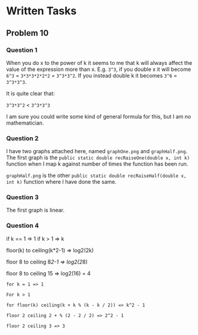 # Written Tasks

## Problem 10

### Question 1

When you do x to the power of k it seems to me that k will always affect the value of the expression more than x.
E.g. `3^3`, if you double x it will become `6^3` = `3*3*3*2*2*2` = `3^3*3^2`. If you instead double k it becomes `3^6`
= `3^3*3^3`.

It is quite clear that:

`3^3*3^2` < `3^3*3^3`

I am sure you could write some kind of general formula for this, but I am no mathematician.

### Question 2

I have two graphs attached here, named `graphOne.png` and `graphHalf.png`. The first graph is
the `public static double recRaiseOne(double x, int k)`
function when I map k against number of times the function has been run.

`graphHalf.png` is the other `public static double recRaiseHalf(double x, int k)` function where I have done the same.

### Question 3

The first graph is linear.

### Question 4

if k == 1 => 1
if k > 1 => k

floor(k) to ceiling(k*2-1) => log2(2k)

floor 8 to ceiling 8*2-1 => log2(2*8)

floor 8 to ceiling 15 => log2(16) = 4

```
for k = 1 => 1

For k > 1

for floor(k) ceiling(k + k % (k - k / 2)) => k^2 - 1

floor 2 ceiling 2 + % (2 - 2 / 2) => 2^2 - 1

floor 2 ceiling 3 => 3
```